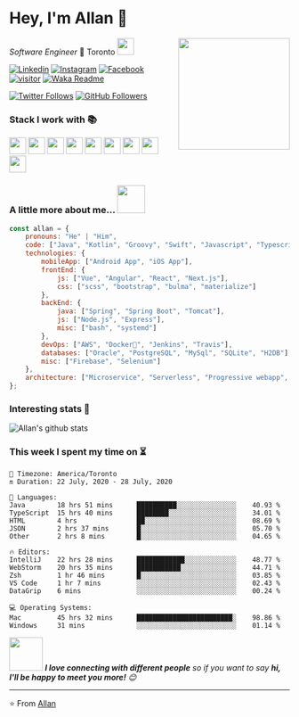 # Hey, I'm Allan 👋 

<img align='right' src="https://media.giphy.com/media/M9gbBd9nbDrOTu1Mqx/giphy.gif" width="200">

_Software Engineer_ 🍁 Toronto 
<img src="https://media.giphy.com/media/WUlplcMpOCEmTGBtBW/giphy.gif" width="30"> 

[![Linkedin](https://img.shields.io/badge/-Allan_Im-blue?style=flat&logo=Linkedin&logoColor=white&link=https://www.linkedin.com/in/allanim/)](https://www.linkedin.com/in/allanim/)
[![Instagram](https://img.shields.io/badge/-@allan.im-red?style=flat&logo=instagram&logoColor=white&link=https://www.instagram.com/allan.im/)](https://www.instagram.com/allan.im/)
[![Facebook](https://img.shields.io/badge/-allan.syim-3b5998?style=flat&labelColor=3b5998&logo=facebook&logoColor=white&link=https://www.facebook.com/allan.syim/)](https://www.facebook.com/allan.syim/)
[![visitor](https://hits.seeyoufarm.com/api/count/incr/badge.svg?url=https%3A%2F%2Fgithub.com%2Fallanim)](https://hits.seeyoufarm.com)
[![Waka Readme](https://github.com/allanim/allanim/workflows/Waka%20Readme/badge.svg)](https://github.com/allanim/allanim/actions)

[![Twitter Follows](https://img.shields.io/twitter/follow/allanlogs?label=Follow)](https://twitter.com/allanlogs)
[![GitHub Followers](https://img.shields.io/github/followers/allanim?label=Follow&style=social)](https://github.com/allanim?tab=followers)


### Stack I work with 📚
<code><img height="30" src="https://www.vectorlogo.zone/logos/java/java-icon.svg"></code>
<code><img height="30" src="https://www.vectorlogo.zone/logos/javascript/javascript-icon.svg"></code>
<code><img height="30" src="https://www.vectorlogo.zone/logos/typescriptlang/typescriptlang-icon.svg"></code>
<code><img height="30" src="https://www.vectorlogo.zone/logos/kotlinlang/kotlinlang-icon.svg"></code>
<code><img height="30" src="https://www.vectorlogo.zone/logos/groovy-lang/groovy-lang-icon.svg"></code>
<code><img height="30" src="https://www.vectorlogo.zone/logos/swift/swift-icon.svg"></code>
<code><img height="30" src="https://www.vectorlogo.zone/logos/golang/golang-icon.svg"></code>
<code><img height="30" src="https://www.vectorlogo.zone/logos/sass-lang/sass-lang-icon.svg"></code>
<code><img height="30" src="https://www.vectorlogo.zone/logos/w3_html5/w3_html5-icon.svg"></code>

### A little more about me... <img src="https://media.giphy.com/media/VgCDAzcKvsR6OM0uWg/giphy.gif" width="50">

```javascript
const allan = {
    pronouns: "He" | "Him",
    code: ["Java", "Kotlin", "Groovy", "Swift", "Javascript", "Typescript", "Go"],
    technologies: {
        mobileApp: ["Android App", "iOS App"],
        frontEnd: {
            js: ["Vue", "Angular", "React", "Next.js"],
            css: ["scss", "bootstrap", "bulma", "materialize"]
        },
        backEnd: {
            java: ["Spring", "Spring Boot", "Tomcat"],
            js: ["Node.js", "Express"],
            misc: ["bash", "systemd"]
        },
        devOps: ["AWS", "Docker🐳", "Jenkins", "Travis"],
        databases: ["Oracle", "PostgreSQL", "MySql", "SQLite", "H2DB"],
        misc: ["Firebase", "Selenium"]
    },
    architecture: ["Microservice", "Serverless", "Progressive webapp", "Single page applications"]
};
```

### Interesting stats 🔣

![Allan's github stats](https://github-readme-stats.vercel.app/api?username=allanim&show_icons=true&theme=dracula)


### This week I spent my time on ⏳
<!--START_SECTION:waka-->
```text
📌 Timezone: America/Toronto
🔛 Duration: 22 July, 2020 - 28 July, 2020

💬 Languages: 
Java        18 hrs 51 mins      ██████████░░░░░░░░░░░░░░░    40.93 % 
TypeScript  15 hrs 40 mins      ████████░░░░░░░░░░░░░░░░░    34.01 % 
HTML        4 hrs               ██░░░░░░░░░░░░░░░░░░░░░░░    08.69 % 
JSON        2 hrs 37 mins       █░░░░░░░░░░░░░░░░░░░░░░░░    05.70 % 
Other       2 hrs 8 mins        █░░░░░░░░░░░░░░░░░░░░░░░░    04.65 %

🔥 Editors: 
IntelliJ    22 hrs 28 mins      ████████████░░░░░░░░░░░░░    48.77 % 
WebStorm    20 hrs 35 mins      ███████████░░░░░░░░░░░░░░    44.71 % 
Zsh         1 hr 46 mins        █░░░░░░░░░░░░░░░░░░░░░░░░    03.85 % 
VS Code     1 hr 7 mins         ░░░░░░░░░░░░░░░░░░░░░░░░░    02.43 % 
DataGrip    6 mins              ░░░░░░░░░░░░░░░░░░░░░░░░░    00.24 %

💻 Operating Systems: 
Mac         45 hrs 32 mins      ████████████████████████░    98.86 % 
Windows     31 mins             ░░░░░░░░░░░░░░░░░░░░░░░░░    01.14 %
```
<!--END_SECTION:waka-->

<img src="https://media.giphy.com/media/LnQjpWaON8nhr21vNW/giphy.gif" width="60"> <em><b>I love connecting with different people</b> so if you want to say <b>hi, I'll be happy to meet you more!</b> 😊</em>

---

⭐️ From [Allan](https://allanim.com)
